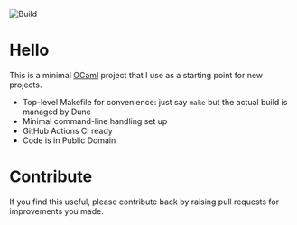 

![Build](https://github.com/lindig/hello/workflows/CI/badge.svg)

# Hello

This is a minimal [OCaml] project that I use as a starting point for new
projects.

* Top-level Makefile for convenience: just say `make` but the actual
  build is managed by Dune
* Minimal command-line handling set up
* GitHub Actions CI ready
* Code is in Public Domain

# Contribute

If you find this useful, please contribute back by raising pull
requests for improvements you made.

[OCaml]:  https://www.ocaml.org/
